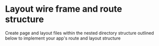 # Layout wire frame and route structure

Create page and layout files within the nested directory structure outlined below to implement your app's route and layout structure

<!-- component-LayoutAndStructure -->
